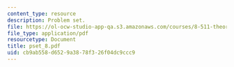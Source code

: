 ```yaml
---
content_type: resource
description: Problem set.
file: https://ol-ocw-studio-app-qa.s3.amazonaws.com/courses/8-511-theory-of-solids-i-fall-2004/cb9ab558d6529a3878f326f04dc9ccc9_pset_8.pdf
file_type: application/pdf
resourcetype: Document
title: pset_8.pdf
uid: cb9ab558-d652-9a38-78f3-26f04dc9ccc9
---
```


